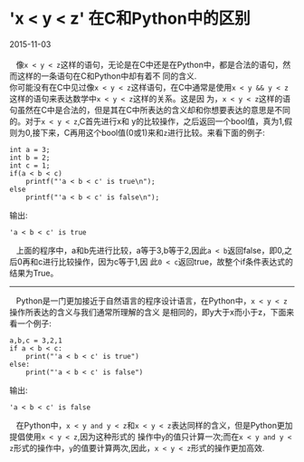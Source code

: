 # 'x < y < z' 在C和Python中的区别
2015-11-03 <br />     
&nbsp;&nbsp;&nbsp;像`x < y < z`这样的语句，无论是在C中还是在Python中，都是合法的语句，然而这样的一条语句在C和Python中却有着不
同的含义.             
你可能没有在C中见过像`x < y < z`这样语句，在C中通常是使用`x < y && y < z`这样的语句来表达数学中`x < y < z`这样的关系。这是因
为，`x < y < z`这样的语句虽然在C中是合法的，但是其在C中所表达的含义却和你想要表达的意思是不同的。对于`x < y < z`,C首先进行x和
y的比较操作，之后返回一个bool值，真为1,假则为0,接下来，C再用这个bool值(0或1)来和`z`进行比较。来看下面的例子:      

    int a = 3;
    int b = 2;
    int c = 1;
    if(a < b < c)
    	printf("'a < b < c' is true\n");
    else
    	printf("'a < b < c' is false\n");
输出:    

    'a < b < c' is true        
&nbsp;&nbsp;&nbsp;上面的程序中，a和b先进行比较，a等于3,b等于2,因此`a < b`返回false，即0,之后0再和c进行比较操作，因为c等于1,因
此`0 < c`返回true，故整个if条件表达式的结果为True。

---------
&nbsp;&nbsp;&nbsp;Python是一门更加接近于自然语言的程序设计语言，在Python中，`x < y < z`操作所表达的含义与我们通常所理解的含义
是相同的，即y大于x而小于z，下面来看一个例子:       

    a,b,c = 3,2,1
    if a < b < c:
    	print("'a < b < c' is true")
    else:
    	print("'a < b < c' is false")
输出:         

    'a < b < c' is false         
&nbsp;&nbsp;&nbsp;在Python中，`x < y and y < z`和`x < y < z`表达同样的含义，但是Python更加提倡使用`x < y < z`,因为这种形式的
操作中`y`的值只计算一次;而在`x < y and y < z`形式的操作中，`y`的值要计算两次,因此，`x < y < z`形式的操作更加高效.          
